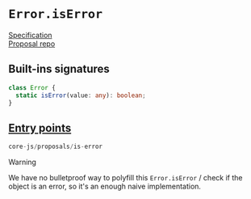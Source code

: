# `Error.isError`
[Specification](https://tc39.es/proposal-is-error/)\
[Proposal repo](https://github.com/tc39/proposal-is-error)

## Built-ins signatures
```ts
class Error {
  static isError(value: any): boolean;
}
```

## [Entry points]({docs-version}/docs/usage#h-entry-points)
```ts
core-js/proposals/is-error
```

> [!WARNING]
> We have no bulletproof way to polyfill this `Error.isError` / check if the object is an error, so it's an enough naive implementation.
